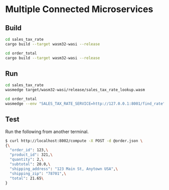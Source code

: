 # Multiple Connected Microservices

## Build

```bash
cd sales_tax_rate
cargo build --target wasm32-wasi --release
```
```bash
cd order_total
cargo build --target wasm32-wasi --release
```

## Run

```bash
cd sales_tax_rate
wasmedge target/wasm32-wasi/release/sales_tax_rate_lookup.wasm
```

```bash
cd order_total
wasmedge --env "SALES_TAX_RATE_SERVICE=http://127.0.0.1:8001/find_rate" target/wasm32-wasi/release/order_total.wasm
```

## Test

Run the following from another terminal.

```bash
$ curl http://localhost:8002/compute -X POST -d @order.json \
{\
  "order_id": 123,\
  "product_id": 321,\
  "quantity": 2,\
  "subtotal": 20.0,\
  "shipping_address": "123 Main St, Anytown USA",\
  "shipping_zip": "78701",\
  "total": 21.65\
}
```
